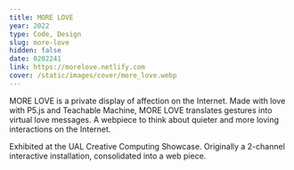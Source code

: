 ```yaml
---
title: MORE LOVE
year: 2022
type: Code, Design
slug: more-love
hidden: false
date: 0202241
link: https://morelove.netlify.com
cover: /static/images/cover/more_love.webp
---
```


MORE LOVE is a private display of affection on the Internet. Made with love with P5.js and Teachable Machine, MORE LOVE translates gestures into virtual love messages. A webpiece to think about quieter and more loving interactions on the Internet.

Exhibited at the UAL Creative Computing Showcase. Originally a 2-channel interactive installation, consolidated into a web piece.

<!-- [(Online →)](https://morelove.netlify.com) -->